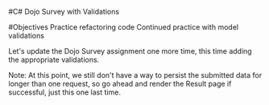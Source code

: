 
#C# Dojo Survey with Validations

#Objectives
Practice refactoring code
Continued practice with model validations

Let's update the Dojo Survey assignment one more time, this time adding the appropriate validations.

Note: At this point, we still don't have a way to persist the submitted data for longer than one request, so go ahead and render the Result page if successful, just this one last time.
